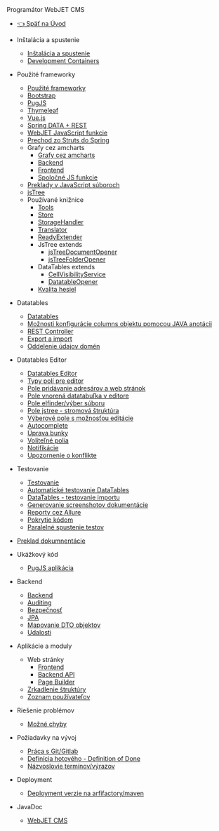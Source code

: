 <div class="sidebar-section">Programátor WebJET CMS</div>

- [:point_left: Späť na Úvod](/?back)

- Inštalácia a spustenie
    - [Inštalácia a spustenie](/developer/install/README.md)
    - [Development Containers](/developer/install/devcontainers/README.md)
- Použité frameworky
    - [Použité frameworky](/developer/frameworks/README.md)
    - [Bootstrap](/developer/frameworks/bootstrap.md)
    - [PugJS](/developer/frameworks/pugjs.md)
    - [Thymeleaf](/developer/frameworks/thymeleaf.md)
    - [Vue.js](/developer/frameworks/vue.md)
    - [Spring DATA + REST](/developer/frameworks/spring.md)
    - [WebJET JavaScript funkcie](/developer/frameworks/webjetjs.md)
    - [Prechod zo Struts do Spring](/developer/frameworks/struts/README.md)
    - Grafy cez amcharts
      - [Grafy cez amcharts](/developer/frameworks/amcharts.md)
      - [Backend](/developer/frameworks/charts/backend/README.md)
      - [Frontend](/developer/frameworks/charts/frontend/README.md)
      - [Spoločné JS funkcie](/developer/frameworks/charts/frontend/statjs.md)
    - [Preklady v JavaScript súboroch](/developer/frameworks/jstranslate.md)
    - [jsTree](/developer/jstree/README.md)
    - Používané knižnice
        - [Tools](/developer/libraries/tools.md)
        - [Store](/developer/libraries/store.md)
        - [StorageHandler](/developer/libraries/storage-handler.md)
        - [Translator](/developer/libraries/translator.md)
        - [ReadyExtender](/developer/libraries/ready-extender.md)
        - JsTree extends
            - [jsTreeDocumentOpener](/developer/libraries/js-tree-document-opener.md)
            - [jsTreeFolderOpener](/developer/libraries/js-tree-folder-opener.md)
        - DataTables extends
            - [CellVisibilityService](/developer/libraries/cell-visibility-service.md)
            - [DatatableOpener](/developer/libraries/datatable-opener.md)
        - [Kvalita hesiel](/developer/libraries/password-strength.md)
- Datatables
    - [Datatables](/developer/datatables/README.md)
    - [Možnosti konfigurácie columns objektu pomocou JAVA anotácii](/developer/datatables-editor/datatable-columns.md)
    - [REST Controller](/developer/datatables/restcontroller.md)
    - [Export a import](/developer/datatables/export-import.md)
    - [Oddelenie údajov domén](/developer/datatables/domainid.md)
- Datatables Editor
    - [Datatables Editor](/developer/datatables-editor/README.md)
    - [Typy polí pre editor](/developer/datatables-editor/standard-fields.md)
    - [Pole pridávanie adresárov a web stránok](/developer/datatables-editor/field-json.md)
    - [Pole vnorená datatabuľka v editore](/developer/datatables-editor/field-datatable.md)
    - [Pole elfinder/výber súboru](/developer/datatables-editor/field-elfinder.md)
    - [Pole jstree - stromová štruktúra](/developer/datatables-editor/field-jstree.md)
    - [Výberové pole s možnosťou editácie](/developer/datatables-editor/field-select-editable.md)
    - [Autocomplete](/developer/datatables-editor/autocomplete.md)
    - [Úprava bunky](/developer/datatables-editor/bubble.md)
    - [Voliteľné polia](/developer/datatables-editor/customfields.md)
    - [Notifikácie](/developer/datatables-editor/notify.md)
    - [Upozornenie o konflikte](/developer/datatables-editor/editor-locking.md)
- Testovanie
    - [Testovanie](/developer/testing/README.md)
    - [Automatické testovanie DataTables](/developer/testing/datatable.md)
    - [DataTables - testovanie importu](/developer/testing/datatable-import.md)
    - [Generovanie screenshotov dokumentácie](/developer/testing/screenshots.md)
    - [Reporty cez Allure](/developer/testing/allure.md)
    - [Pokrytie kódom](/developer/testing/codecoverage.md)
    - [Paralelné spustenie testov](/developer/testing/parallel.md)
- [Preklad dokumnentácie](/developer/documentation-translate/README.md)
- Ukážkový kód
  - [PugJS aplikácia](/developer/frameworks/example.md)
- Backend
    - [Backend](/developer/backend/README.md)
    - [Auditing](/developer/backend/auditing.md)
    - [Bezpečnosť](/developer/backend/security.md)
    - [JPA](/developer/backend/jpa.md)
    - [Mapovanie DTO objektov](/developer/backend/mapstruct.md)
    - [Udalosti](/developer/backend/events.md)
- Aplikácie a moduly
    - Web stránky
      - [Frontend](/developer/apps/webpages/README.md)
      - [Backend API](/developer/apps/webpages/api.md)
      - [Page Builder](/developer/apps/webpages/pagebuilder.md)
    - [Zrkadlenie štruktúry](/developer/apps/docmirroring.md)
    - [Zoznam používateľov](/developer/apps/users/README.md)
- Riešenie problémov
  - [Možné chyby](/developer/troubles/README.md)
- Požiadavky na vývoj
    - [Práca s Git/Gitlab](/developer/guidelines/gitlab.md)
    - [Definícia hotového - Definition of Done](/developer/guidelines/definition-of-done.md)
    - [Názvoslovie termínov/výrazov](/developer/guidelines/terms.md)
- Deployment
  - [Deployment verzie na arfifactory/maven](/developer/install/deployment.md)
- JavaDoc
  - [WebJET CMS](/javadoc/index.html)